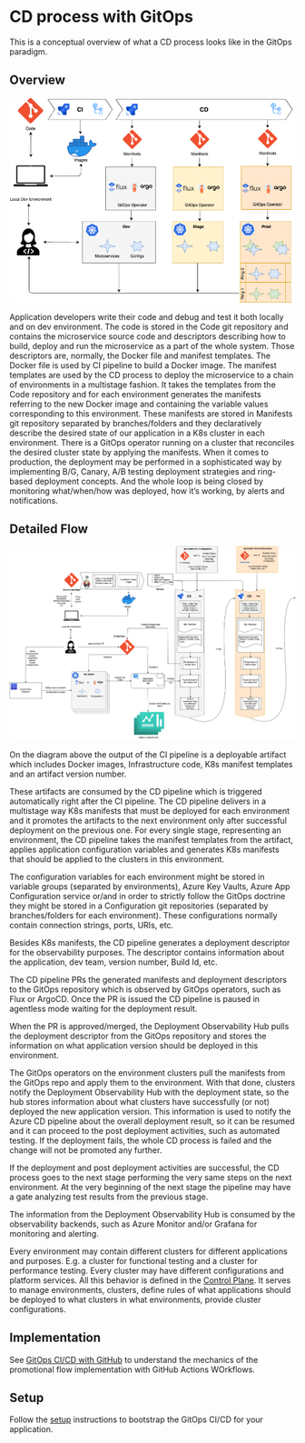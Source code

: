# CD process with GitOps  

This is a conceptual overview of what a CD process looks like in the GitOps paradigm.

## Overview

![simple-flow](./images/gitops-CD-Simple-Flow.drawio.png)

Application developers write their code and debug and test it both locally and on dev environment. The code is stored in the Code git repository and contains the microservice source code and descriptors describing how to build, deploy and run the microservice as a part of the whole system. Those descriptors are, normally, the Docker file and manifest templates. The Docker file is used by CI pipeline to build a Docker image. The manifest templates are used by the CD process to deploy the microservice to a chain of environments in a multistage fashion. It takes the templates from the Code repository and for each environment generates the manifests referring to the new Docker image and containing the variable values corresponding to this environment. These manifests are stored in Manifests git repository separated by branches/folders and they declaratively describe the desired state of our application in a K8s cluster in each environment. There is a GitOps operator running on a cluster that reconciles the desired cluster state by applying the manifests. When it comes to production, the deployment may be performed in a sophisticated way by implementing B/G, Canary, A/B testing deployment strategies and ring-based deployment concepts. And the whole loop is being closed by monitoring what/when/how was deployed, how it’s working, by alerts and notifications.

## Detailed Flow

![detailed-flow](./images/gitops-CD-Detailed-Flow.drawio.png)

On the diagram above the output of the CI pipeline is a deployable artifact which includes Docker images, Infrastructure code, K8s manifest templates and an artifact version number.

These artifacts are consumed by the CD pipeline which is triggered automatically right after the CI pipeline. The CD pipeline delivers in a multistage way K8s manifests that must be deployed for each environment and it promotes the artifacts to the next environment only after successful deployment on the previous one. For every single stage, representing an environment, the CD pipeline takes the manifest templates from the artifact, applies application configuration variables and generates K8s manifests that should be applied to the clusters in this environment.  

The configuration variables for each environment might be stored in variable groups (separated by environments), Azure Key Vaults, Azure App Configuration service or/and in order to strictly follow the GitOps doctrine they might be stored in a Configuration git repositories (separated by branches/folders for each environment). These configurations normally contain connection strings, ports, URIs, etc.

Besides K8s manifests, the CD pipeline generates a deployment descriptor for the observability purposes. The descriptor contains information about the application, dev team, version number, Build Id, etc.

The CD pipeline PRs the generated manifests and deployment descriptors to the GitOps repository which is observed by GitOps operators, such as Flux or ArgoCD. Once the PR is issued the CD pipeline is paused in agentless mode waiting for the deployment result.

When the PR is approved/merged, the Deployment Observability Hub pulls the deployment descriptor from the GitOps repository and stores the information on what application version should be deployed in this environment.

The GitOps operators on the environment clusters pull the manifests from the GitOps repo and apply them to the environment. With that done, clusters notify the Deployment Observability Hub with the deployment state, so the hub stores information about what clusters have successfully (or not) deployed the new application version. This information is used to notify the Azure CD pipeline about the overall deployment result, so it can be resumed and it can proceed to the post deployment activities, such as automated testing. If the deployment fails, the whole CD process is failed and the change will not be promoted any further.

If the deployment and post deployment activities are successful, the CD process goes to the next stage performing the very same steps on the next environment. At the very beginning of the next stage the pipeline may have a gate analyzing test results from the previous stage.

The information from the Deployment Observability Hub is consumed by the observability backends, such as Azure Monitor and/or Grafana for monitoring and alerting.

Every environment may contain different clusters for different applications and purposes. E.g. a cluster for functional testing and a cluster for performance testing. Every cluster may have different configurations and platform services. All this behavior is defined in the [Control Plane](https://learn.microsoft.com/en-us/azure/azure-arc/kubernetes/conceptual-workload-management#high-level-flow). It serves to manage environments, clusters, define rules of what applications should be deployed to what clusters in what environments, provide cluster configurations.

## Implementation

See [GitOps CI/CD with GitHub](../cicd/cd-gitops-gh.md) to understand the mechanics of the promotional flow implementation with GitHub Actions WOrkflows.

## Setup

Follow the [setup](../cicd/setup.md) instructions to bootstrap the GitOps CI/CD for your application.
